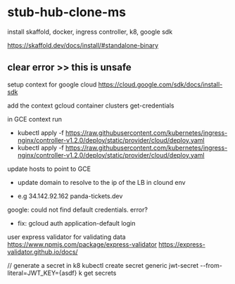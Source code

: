 # stub-hub-clone-ms

install skaffold, docker, ingress controller, k8, google sdk

https://skaffold.dev/docs/install/#standalone-binary

## clear error >> this is unsafe

setup context for google cloud
https://cloud.google.com/sdk/docs/install-sdk

add the context 
gcloud container clusters get-credentials <clustername>


in GCE context run
* kubectl apply -f https://raw.githubusercontent.com/kubernetes/ingress-nginx/controller-v1.2.0/deploy/static/provider/cloud/deploy.yaml
* kubectl apply -f https://raw.githubusercontent.com/kubernetes/ingress-nginx/controller-v1.2.0/deploy/static/provider/cloud/deploy.yaml

update hosts to point to GCE
* update domain to resolve to the ip of the LB in clound env
- e.g 34.142.92.162 panda-tickets.dev

google: could not find default credentials. error?
* fix: gcloud auth application-default login


user express validator for validating data
https://www.npmjs.com/package/express-validator
https://express-validator.github.io/docs/

// generate a secret in k8
kubectl create secret generic jwt-secret --from-literal=JWT_KEY={asdf}
k get secrets